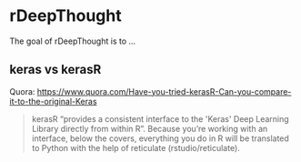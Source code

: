 <!-- README.md is generated from README.Rmd. Please edit that file -->
rDeepThought
============

The goal of rDeepThought is to ...

keras vs kerasR
---------------

Quora: <https://www.quora.com/Have-you-tried-kerasR-Can-you-compare-it-to-the-original-Keras>

> kerasR “provides a consistent interface to the 'Keras' Deep Learning Library directly from within R”. Because you’re working with an interface, below the covers, everything you do in R will be translated to Python with the help of reticulate (rstudio/reticulate).
